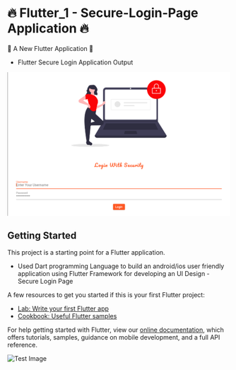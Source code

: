 # 🔥 Flutter_1 - Secure-Login-Page Application 🔥

🌸 A New Flutter Application 🌸
* Flutter Secure Login Application Output

![Test Image](https://github.com/iamprateeksmith/Flutter_1-SecureLoginPage/blob/DAY-4/assets/images/Flutter%20Secure%20Login%20Application.png?raw=true)

## Getting Started

This project is a starting point for a Flutter application.

* Used Dart programming Language to build an android/ios user friendly application using Flutter Framework for developing an UI Design - Secure Login Page

A few resources to get you started if this is your first Flutter project:

- [Lab: Write your first Flutter app](https://flutter.dev/docs/get-started/codelab)
- [Cookbook: Useful Flutter samples](https://flutter.dev/docs/cookbook)

For help getting started with Flutter, view our
[online documentation](https://flutter.dev/docs), which offers tutorials,
samples, guidance on mobile development, and a full API reference.


![Test Image](https://www.chrisel.net/img/flutter-banner.jpg)
